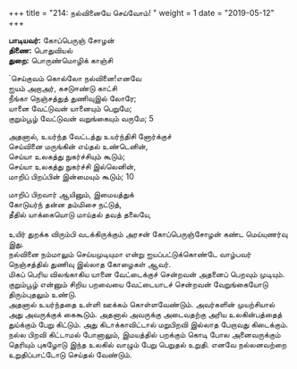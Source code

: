 ﻿+++
title = "214: நல்வினையே செய்வோம்!  "
weight = 1
date = "2019-05-12"
+++

**பாடியவர்:** கோப்பெருஞ் சோழன்  
**திணை:** பொதுவியல்  
**துறை:** பொருண்மொழிக் காஞ்சி  
  
`செய்குவம் கொல்லோ நல்வினை!எனவே  
ஐயம் அறாஅர், கசடுஈண்டு காட்சி  
நீங்கா நெஞ்சத்துத் துணிவுஇல் லோரே;  
யானை வேட்டுவன் யானையும் பெறுமே;  
குறும்பூழ் வேட்டுவன் வறுங்கையும் வருமே; 5  
  
அதனால், உயர்ந்த வேட்டத்து உயர்ந்திசி னோர்க்குச்  
செய்வினை மருங்கின் எய்தல் உண்டெனின்,  
செய்யா உலகத்து நுகர்ச்சியும் கூடும்;  
செய்யா உலகத்து நுகர்ச்சி இல்லெனின்,  
மாறிப் பிறப்பின் இன்மையும் கூடும்; 10  
  
மாறிப் பிறவார் ஆயினும், இமையத்துக்  
கோடுயர்ந் தன்ன தம்மிசை நட்டுத்,  
தீதில் யாக்கையொடு மாய்தல் தவத் தலையே,  
   
உயிர் துறக்க விரும்பி வடக்கிருக்கும் அரசன் கோப்பெருஞ்சோழன் கண்ட மெய்யுணர்வு இது.  
நல்வினை நம்மாலும் செய்யமுடியுமா என்று ஐயப்பட்டுக்கொண்டே வாழ்பவர் நெஞ்சத்தில் துணிவு இல்லாத கோழைகள் ஆவர்.  
மிகப் பெரிய விலங்காகிய யானை வேட்டைக்குச் சென்றவன் அதனைப் பெறவும் முடியும். குறும்பூழ் என்னும் சிறிய பறவையை வேட்டையாடச் சென்றவன் வேறுங்கையோடு திரும்புதலும் உண்டு.  
அதனால் உயர்ந்ததை உள்ளி ஊக்கம் கொள்ளவேண்டும். அவர்களின் முயற்சியால் அது அவருக்குக் கைகூடும். அதனால் அவருக்கு அடைவதற்கு அரிய உலகின்பத்தைத் துய்க்கும் பேறு கிட்டும். அது கிடாக்காவிட்டால் மறுபிறவி இல்லாத பேறாவது கிடைக்கும். நல்ல பிறவி கிட்டாமல் போனாலும், இமயத்தில் பறக்கும் கொடி போல அனைவருக்கும் தெரியும் புகழோடு இந்த உலகில் வாழும் பேறு பெறுதல் உறுதி. எனவே நல்லனவற்றை உறுதிப்பாட்டோடு செய்தல் வேண்டும்.  
